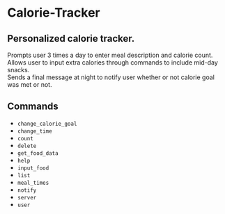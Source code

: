# Calorie-Tracker
## Personalized calorie tracker.

Prompts user 3 times a day to enter meal description and calorie count.<br />
Allows user to input extra calories through commands to include mid-day snacks.<br />
Sends a final message at night to notify user whether or not calorie goal was met or not.

## Commands
- `change_calorie_goal`
- `change_time`
- `count`
- `delete`
- `get_food_data`
- `help`
- `input_food`
- `list`
- `meal_times`
- `notify`
- `server`
- `user`